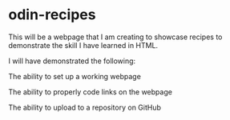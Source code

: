 # odin-recipes

This will be a webpage that I am creating to showcase recipes to demonstrate the skill I have learned in HTML.

I will have demonstrated the following:

The ability to set up a working webpage

The ability to properly code links on the webpage

The ability to upload to a repository on GitHub